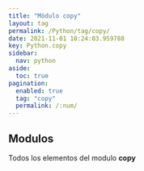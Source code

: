 ```yaml
---
title: "Módulo copy"
layout: tag
permalink: /Python/tag/copy/
date: 2021-11-01 10:24:03.959788
key: Python.copy
sidebar: 
  nav: python
aside: 
  toc: true
pagination: 
  enabled: true
  tag: "copy"
  permalink: /:num/
---
```


<h2>Modulos</h2>
Todos los elementos del modulo <strong>copy</strong>
